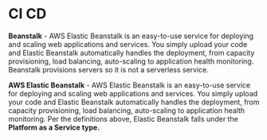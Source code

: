 # CI CD

**Beanstalk** - AWS Elastic Beanstalk is an easy-to-use service for deploying and scaling web applications and services. You simply upload your code and Elastic Beanstalk automatically handles the deployment, from capacity provisioning, load balancing, auto-scaling to application health monitoring. Beanstalk provisions servers so it is not a serverless service.

**AWS Elastic Beanstalk** - AWS Elastic Beanstalk is an easy-to-use service for deploying and scaling web applications and services. You simply upload your code and Elastic Beanstalk automatically handles the deployment, from capacity provisioning, load balancing, auto-scaling to application health monitoring. Per the definitions above, Elastic Beanstalk falls under the **Platform as a Service type.**